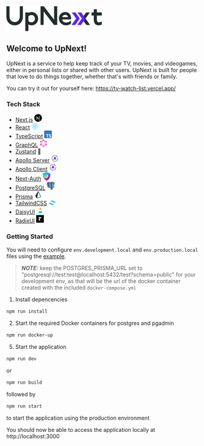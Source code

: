 <picture>
	<source media="(prefers-color-scheme: dark)" srcset="./assets/images/Logo_Light_No_BG.svg" width="250">
	<img alt="The logo for UpNext" src="./assets/images/Logo_Dark.svg" width="250">
</picture>

## Welcome to UpNext!

UpNext is a service to help keep track of your TV, movies, and videogames, either in personal lists or shared with other users. UpNext is built for people that love to do things together, whether that's with friends or family.

You can try it out for yourself here: https://tv-watch-list.vercel.app/

### Tech Stack

- [Next.js](https://nextjs.org/) <picture><img alt="Logo for NextJS" src="./assets/images/nextjs-icon.svg" width="20"></picture>
- [React](https://react.dev/) <picture><img alt="Logo for ReactJS" src="./assets/images/react-icon.png" width="20"></picture>
- [TypeScript](https://www.typescriptlang.org/) <picture><img alt="Logo for TypeScript" src="./assets/images/ts-icon.png" width="20"></picture>
- [GraphQL](https://graphql.org/) <picture><img alt="Logo for GraphQL" src="./assets/images/graphql-logo.png" width="20"></picture>
- [Zustand](https://docs.pmnd.rs/zustand/getting-started/introduction) 🐻
- [Apollo Server](https://www.apollographql.com/) <picture><img alt="Logo for Apollo" src="./assets/images/apollo-icon.png" width="20"></picture>
- [Apollo Client](https://www.apollographql.com/) <picture><img alt="Logo for Apollo" src="./assets/images/apollo-icon.png" width="20"></picture>
- [Next-Auth](https://next-auth.js.org/) <picture><img alt="Logo for Apollo" src="./assets/images/nextauth-icon.png" width="20"></picture>
- [PostgreSQL](https://www.postgresql.org/) <picture><img alt="Logo for Apollo" src="./assets/images/postgres-icon.png" width="20"></picture>
- [Prisma](https://www.prisma.io/) <picture><img alt="Logo for Apollo" src="./assets/images/prisma-icon.png" width="20"></picture>
- [TailwindCSS](https://tailwindcss.com/) <picture><img alt="Logo for Apollo" src="./assets/images/tailwind-icon.png" width="20"></picture>
- [DaisyUI](https://daisyui.com/) <picture><img alt="Logo for Apollo" src="./assets/images/daisy-icon.png" width="20"></picture>
- [RadixUI](https://www.radix-ui.com/) <picture><img alt="Logo for Apollo" src="./assets/images/radix-icon.png" width="20"></picture>

### Getting Started

You will need to configure `env.development.local` and `env.production.local` files using the [example](./.env.example).

> **_NOTE:_** keep the POSTGRES_PRISMA_URL set to "postgresql://test:test@localhost:5432/test?schema=public" for your development env, as that will be the url of the docker container created with the included `docker-compose.yml`

1. Install depencencies
```bash
npm run install
```
2. Start the required Docker containers for postgres and pgadmin
```bash
npm run docker-up
```
5. Start the application
```bash
npm run dev
```
or
```bash
npm run build
```
followed by 
```bash
npm run start
```
to start the application using the production environment

You should now be able to access the application locally at http://localhost:3000
